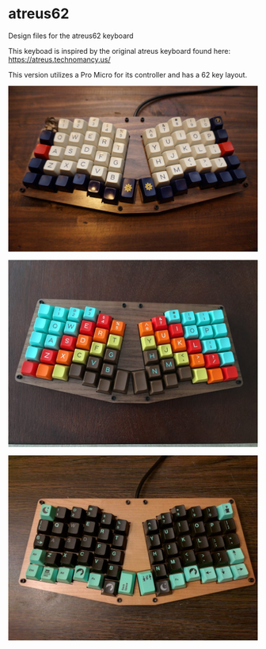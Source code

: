 # atreus62
Design files for the atreus62 keyboard

This keyboad is inspired by the original atreus keyboard found here: https://atreus.technomancy.us/

This version utilizes a Pro Micro for its controller and has a 62 key layout.

![Nantucket atreus62](images/nantucket-atreus62.jpg)

![1976 atreus62](images/1976-atreus62.jpg)

![Midnight atreus62](images/midnight-atreus62.jpg)